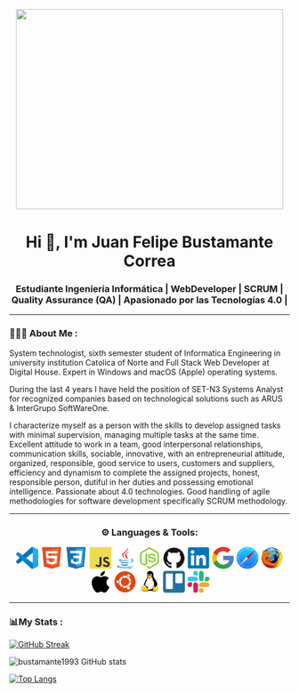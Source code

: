 <div id="header" align="center">
    <img src="https://giphy.com/embed/qgQUggAC3Pfv687qPC" width="480" height="360" frameBorder="0" class="giphy-embed" allowFullScreen><p><a href="https://giphy.com/gifs/dommespace-domme-space-programador-qgQUggAC3Pfv687qPC"></a></p>
    <h1 align="center">Hi 👋, I'm Juan Felipe Bustamante Correa</h1>
    <h3 align="center">Estudiante Ingeniería Informática | WebDeveloper | SCRUM | Quality Assurance (QA) | Apasionado por las Tecnologías 4.0 |</h3>
</div>

---

### 👨🏻‍💻 About Me : 

System technologist, sixth semester student of Informatica Engineering in university institution Catolica of Norte and Full Stack Web Developer at Digital House. Expert in Windows and macOS (Apple) operating systems.

During the last 4 years I have held the position of SET-N3 Systems Analyst for recognized companies based on technological solutions such as ARUS & InterGrupo SoftWareOne.

I characterize myself as a person with the skills to develop assigned tasks with minimal supervision, managing multiple tasks at the same time. Excellent attitude to work in a team, good interpersonal relationships, communication skills, sociable, innovative, with an entrepreneurial attitude, organized, responsible, good service to users, customers and suppliers, efficiency and dynamism to complete the assigned projects, honest, responsible person, dutiful in her duties and possessing emotional intelligence. Passionate about 4.0 technologies. Good handling of agile methodologies for software development specifically SCRUM methodology.

---

<div align="center">
    <h3> ⚙️ Languages & Tools:</h3>
  <div>
    <img src="https://github.com/devicons/devicon/blob/master/icons/vscode/vscode-original.svg" title="HTML5" alt="HTML" width="40" height="40"/>
    <img src="https://github.com/devicons/devicon/blob/master/icons/html5/html5-original.svg" title="HTML5" alt="HTML" width="40" height="40"/>
    <img src="https://github.com/devicons/devicon/blob/master/icons/css3/css3-original.svg" title="HTML5" alt="HTML" width="40" height="40"/>
    <img src="https://github.com/devicons/devicon/blob/master/icons/javascript/javascript-original.svg" title="HTML5" alt="HTML" width="40"           height="40"/>
    <img src="https://github.com/devicons/devicon/blob/master/icons/java/java-original.svg" title="HTML5" alt="HTML" width="40" height="40"/>
    <img src="https://github.com/devicons/devicon/blob/master/icons/nodejs/nodejs-original.svg" title="HTML5" alt="HTML" width="40" height="40"/>
    <img src="https://github.com/devicons/devicon/blob/master/icons/github/github-original.svg" title="HTML5" alt="HTML" width="40" height="40"/>
    <img src="https://github.com/devicons/devicon/blob/master/icons/linkedin/linkedin-original.svg" title="HTML5" alt="HTML" width="40" height="40"/>
    <img src="https://github.com/devicons/devicon/blob/master/icons/google/google-original.svg" title="HTML5" alt="HTML" width="40" height="40"/>
    <img src="https://github.com/devicons/devicon/blob/master/icons/safari/safari-original.svg" title="HTML5" alt="HTML" width="40" height="40"/>
    <img src="https://github.com/devicons/devicon/blob/master/icons/firefox/firefox-original.svg" title="HTML5" alt="HTML" width="40" height="40"/>
    <img src="https://github.com/devicons/devicon/blob/master/icons/apple/apple-original.svg" title="HTML5" alt="HTML" width="40" height="40"/>
    <img src="https://github.com/devicons/devicon/blob/master/icons/ubuntu/ubuntu-plain.svg" title="HTML5" alt="HTML" width="40" height="40"/>
     <img src="https://github.com/devicons/devicon/blob/master/icons/linux/linux-original.svg" title="HTML5" alt="HTML" width="40" height="40"/>
    <img src="https://github.com/devicons/devicon/blob/master/icons/trello/trello-plain.svg" title="HTML5" alt="HTML" width="40" height="40"/>
    <img src="https://github.com/devicons/devicon/blob/master/icons/slack/slack-original.svg" title="HTML5" alt="HTML" width="40" height="40"/>
  </div>
</div>

---

### 📊My Stats : 

[![GitHub Streak](https://streak-stats.demolab.com?user=bustamante1993&theme=dark)](https://git.io/streak-stats)

![bustamante1993 GitHub stats](https://github-readme-stats.vercel.app/api?username=bustamante1993&show_icons=true&theme=radical)

[![Top Langs](https://github-readme-stats.vercel.app/api/top-langs/?username=bustamante1993&layout=compact)](https://github.com/bustamante1993/github-readme-stats)

